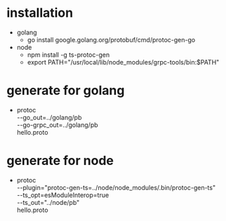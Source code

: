 # installation

- golang
    - go install google.golang.org/protobuf/cmd/protoc-gen-go
- node
    - npm install -g ts-protoc-gen 
    - export PATH="/usr/local/lib/node_modules/grpc-tools/bin:$PATH"

# generate for golang

- protoc \
    --go_out=../golang/pb \
    --go-grpc_out=../golang/pb \
    hello.proto

# generate for node

- protoc \
    --plugin="protoc-gen-ts=../node/node_modules/.bin/protoc-gen-ts" \
    --ts_opt=esModuleInterop=true \
    --ts_out="../node/pb" \
    hello.proto